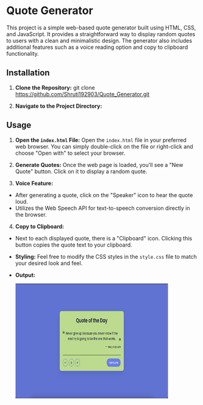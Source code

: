 # Quote Generator

This project is a simple web-based quote generator built using HTML, CSS, and JavaScript. It provides a straightforward way to display random quotes to users with a clean and minimalistic design. The generator also includes additional features such as a voice reading option and copy to clipboard functionality.

## Installation

1. **Clone the Repository:**
git clone https://github.com/Shruti192903/Quote_Generator.git

2. **Navigate to the Project Directory:**


## Usage

1. **Open the `index.html` File:**
Open the `index.html` file in your preferred web browser. You can simply double-click on the file or right-click and choose "Open with" to select your browser.

2. **Generate Quotes:**
Once the web page is loaded, you'll see a "New Quote" button. Click on it to display a random quote.

3. **Voice Feature:**
- After generating a quote, click on the "Speaker" icon to hear the quote loud.
- Utilizes the Web Speech API for text-to-speech conversion directly in the browser.
 
4. **Copy to Clipboard:**
- Next to each displayed quote, there is a "Clipboard" icon. Clicking this button copies the quote text to your clipboard.


- **Styling:**
Feel free to modify the CSS styles in the `style.css` file to match your desired look and feel.

- **Output:**

  <img src="Image.png" width="400" height="300" alt="Screenshot">
  
